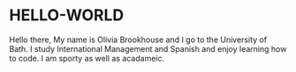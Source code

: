 # HELLO-WORLD
Hello there, My name is Olivia Brookhouse and I go to the University of Bath. I study International Management and Spanish and enjoy learning how to code. I am sporty as well as acadameic. 
